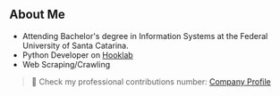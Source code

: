 ## About Me
- Attending Bachelor's degree in Information Systems at the Federal University of Santa Catarina.
- Python Developer on [Hooklab](https://hooklab.com.br/)
- Web Scraping/Crawling

> 👔 Check my professional contributions number: [Company Profile](https://github.com/davichiquetihooklab)
